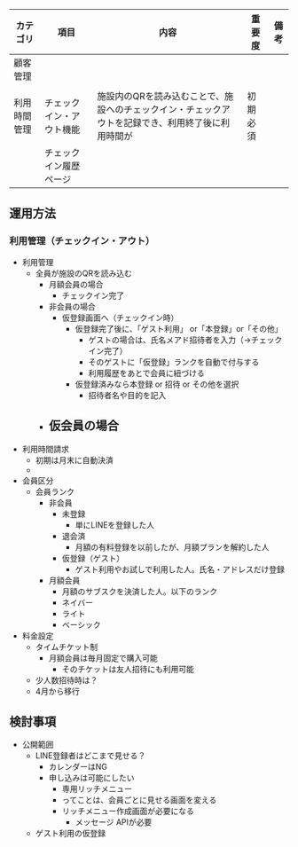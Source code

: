


| カテゴリ   | 項目           | 内容                                                 | 重要度  | 備考  |
| ------ | ------------ | -------------------------------------------------- | ---- | --- |
| 顧客管理   |              |                                                    |      |     |
|        |              |                                                    |      |     |
| 利用時間管理 | チェックイン・アウト機能 | 施設内のQRを読み込むことで、施設へのチェックイン・チェックアウトを記録でき、利用終了後に利用時間が | 初期必須 |     |
|        | チェックイン履歴ページ  |                                                    |      |     |



## 運用方法
### 利用管理（チェックイン・アウト）
- 利用管理
	- 全員が施設のQRを読み込む
		- 月額会員の場合
			- チェックイン完了
		- 非会員の場合
			- 仮登録画面へ（チェックイン時）
				- 仮登録完了後に、「ゲスト利用」 or「本登録」or「その他」
					- ゲストの場合は、氏名メアド招待者を入力（→チェックイン完了）
					- そのゲストに「仮登録」ランクを自動で付与する
					- 利用履歴をあとで会員に紐づける
				- 仮登録済みなら本登録 or 招待 or その他を選択
					- 招待者名や目的を記入
		- 仮会員の場合
			- 
- 利用時間請求
	- 初期は月末に自動決済
	- 
- 会員区分
	- 会員ランク
		- 非会員
			- 未登録
				- 単にLINEを登録した人
			- 退会済
				- 月額の有料登録を以前したが、月額プランを解約した人
			- 仮登録（ゲスト）
				- ゲスト利用やお試しで利用した人。氏名・アドレスだけ登録
		- 月額会員
			- 月額のサブスクを決済した人。以下のランク
			- ネイバー
			- ライト
			- ベーシック
- 料金設定
	- タイムチケット制
		- 月額会員は毎月固定で購入可能
			- そのチケットは友人招待にも利用可能
	- 少人数招待時は？
	- 4月から移行


## 検討事項
- 公開範囲
	- LINE登録者はどこまで見せる？
		- カレンダーはNG
		- 申し込みは可能にしたい
			- 専用リッチメニュー
			- ってことは、会員ごとに見せる画面を変える
			- リッチメニュー作成画面が必要になる
				- メッセージ APIが必要
	- ゲスト利用の仮登録